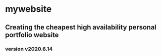 # mywebsite
## Creating the cheapest high availability personal portfolio website


### version v2020.6.14